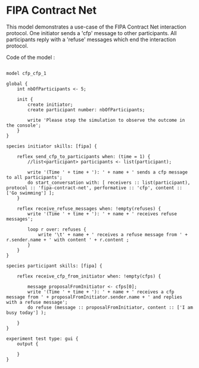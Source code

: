 [//]: # (keyword|skill_fipa)
[//]: # (keyword|type_message)
[//]: # (keyword|concept_fipa)
# FIPA Contract Net


This model demonstrates a use-case of the FIPA Contract Net interaction protocol. One initiator sends a 'cfp' message to other participants. All participants reply with a 'refuse' messages which end the interaction protocol.


Code of the model : 

```

model cfp_cfp_1

global {
	int nbOfParticipants <- 5;
	
	init {
		create initiator;
		create participant number: nbOfParticipants;

		write 'Please step the simulation to observe the outcome in the console';
	}
}

species initiator skills: [fipa] { 
	
	reflex send_cfp_to_participants when: (time = 1) {
		//list<participant> participants <- list(participant);
		
		write '(Time ' + time + '): ' + name + ' sends a cfp message to all participants';
		do start_conversation with: [ receivers :: list(participant), protocol :: 'fipa-contract-net', performative :: 'cfp', content :: ['Go swimming'] ];
	}
	
	reflex receive_refuse_messages when: !empty(refuses) {
		write '(Time ' + time + '): ' + name + ' receives refuse messages';
		
		loop r over: refuses {
			write '\t' + name + ' receives a refuse message from ' + r.sender.name + ' with content ' + r.content ;
		}
	}
}

species participant skills: [fipa] {
	
	reflex receive_cfp_from_initiator when: !empty(cfps) {
		
		message proposalFromInitiator <- cfps[0];
		write '(Time ' + time + '): ' + name + ' receives a cfp message from ' + proposalFromInitiator.sender.name + ' and replies with a refuse message';
		do refuse (message :: proposalFromInitiator, content :: ['I am busy today'] );
		
	}
}

experiment test type: gui { 
	output {
		
	}
}
```
